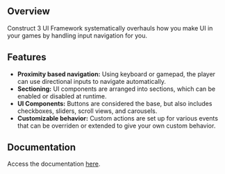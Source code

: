 ## Overview

Construct 3 UI Framework systematically overhauls how you make UI in your games by handling input navigation for you.

## Features

- **Proximity based navigation:** Using keyboard or gamepad, the player can use directional inputs to navigate automatically.
- **Sectioning:** UI components are arranged into sections, which can be enabled or disabled at runtime.
- **UI Components:** Buttons are considered the base, but also includes checkboxes, sliders, scroll views, and carousels.
- **Customizable behavior:** Custom actions are set up for various events that can be overriden or extended to give your own custom behavior.

## Documentation

Access the documentation [here](https://abho-and-co.gitbook.io/abhos-ui-framework-for-construct-3/).
